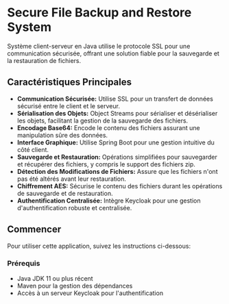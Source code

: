 # Secure File Backup and Restore System

Système client-serveur en Java utilise le protocole SSL pour une communication sécurisée, offrant une solution fiable pour la sauvegarde et la restauration de fichiers.

## Caractéristiques Principales

- **Communication Sécurisée:** Utilise SSL pour un transfert de données sécurisé entre le client et le serveur.
- **Sérialisation des Objets:** Object Streams pour sérialiser et désérialiser les objets, facilitant la gestion de la sauvegarde des fichiers.
- **Encodage Base64:** Encode le contenu des fichiers assurant une manipulation sûre des données.
- **Interface Graphique:** Utilise Spring Boot pour une gestion intuitive du côté client.
- **Sauvegarde et Restauration:** Opérations simplifiées pour sauvegarder et récupérer des fichiers, y compris le support des fichiers zip.
- **Détection des Modifications de Fichiers:** Assure que les fichiers n'ont pas été altérés avant leur restauration.
- **Chiffrement AES:** Sécurise le contenu des fichiers durant les opérations de sauvegarde et de restauration.
- **Authentification Centralisée:** Intègre Keycloak pour une gestion d'authentification robuste et centralisée.

## Commencer

Pour utiliser cette application, suivez les instructions ci-dessous:

### Prérequis

- Java JDK 11 ou plus récent
- Maven pour la gestion des dépendances
- Accès à un serveur Keycloak pour l'authentification
